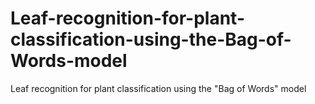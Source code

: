 # Leaf-recognition-for-plant-classification-using-the-Bag-of-Words-model
Leaf recognition for plant classification using the "Bag of Words" model
